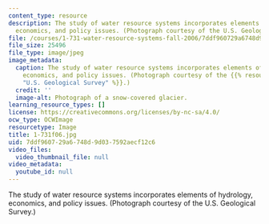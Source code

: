 ```yaml
---
content_type: resource
description: The study of water resource systems incorporates elements of hydrology,
  economics, and policy issues. (Photograph courtesy of the U.S. Geological Survey.)
file: /courses/1-731-water-resource-systems-fall-2006/7ddf960729a6748d9d037592aecf12c6_1-731f06.jpg
file_size: 25496
file_type: image/jpeg
image_metadata:
  caption: The study of water resource systems incorporates elements of hydrology,
    economics, and policy issues. (Photograph courtesy of the {{% resource_link "b805ff3f-9620-4f9b-a80c-a01efa6c0bbd"
    "U.S. Geological Survey" %}}.)
  credit: ''
  image-alt: Photograph of a snow-covered glacier.
learning_resource_types: []
license: https://creativecommons.org/licenses/by-nc-sa/4.0/
ocw_type: OCWImage
resourcetype: Image
title: 1-731f06.jpg
uid: 7ddf9607-29a6-748d-9d03-7592aecf12c6
video_files:
  video_thumbnail_file: null
video_metadata:
  youtube_id: null
---
```

The study of water resource systems incorporates elements of hydrology, economics, and policy issues. (Photograph courtesy of the U.S. Geological Survey.)